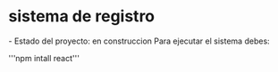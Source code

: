 <h1>sistema de registro</h1>
- Estado del proyecto: en construccion
Para ejecutar el sistema debes:

'''npm intall react'''
